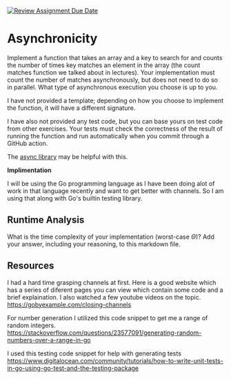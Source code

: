 [![Review Assignment Due Date](https://classroom.github.com/assets/deadline-readme-button-24ddc0f5d75046c5622901739e7c5dd533143b0c8e959d652212380cedb1ea36.svg)](https://classroom.github.com/a/26dp6wek)

# Asynchronicity

Implement a function that takes an array and a key to search for and counts the
number of times key matches an element in the array (the count matches function
we talked about in lectures). Your implementation must count the number of
matches asynchronously, but does not need to do so in parallel. What type of
asynchronous execution you choose is up to you.

I have not provided a template; depending on how you choose to implement the
function, it will have a different signature.

I have also not provided any test code, but you can base yours on test code from
other exercises. Your tests must check the correctness of the result of running
the function and run automatically when you commit through a GitHub action.

The [async library](https://caolan.github.io/async/v3/) may be helpful with
this.

**Implimentation**

I will be using the Go programming language as I have been doing alot of work in that language recently and want to get better with channels. So I am using that along with Go's builtin testing library.

## Runtime Analysis

What is the time complexity of your implementation (worst-case $\Theta$)? Add
your answer, including your reasoning, to this markdown file.

## Resources

I had a hard time grasping channels at first. Here is a good website which has a series of diferent pages you can view which contain some code and a brief explaination. I also watched a few youtube videos on the topic.
https://gobyexample.com/closing-channels

For number generation I utilized this code snippet to get me a range of random integers.
https://stackoverflow.com/questions/23577091/generating-random-numbers-over-a-range-in-go

I used this testing code snippet for help with generating tests
https://www.digitalocean.com/community/tutorials/how-to-write-unit-tests-in-go-using-go-test-and-the-testing-package
